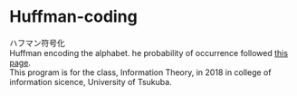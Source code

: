 # Huffman-coding
ハフマン符号化  
Huffman encoding the alphabet. he probability of occurrence followed [this page](http://en.algoritmy.net/article/40379/Letter-frequency-English#tabs-32579440).  
This program is for the class, Information Theory, in 2018 in college of information sicence, University of Tsukuba.  

